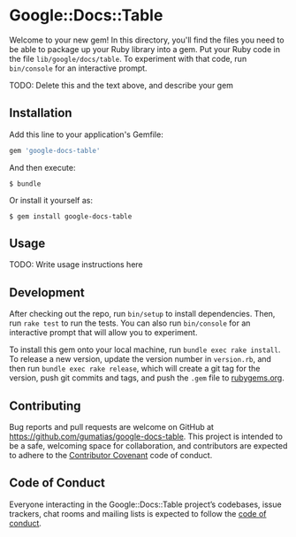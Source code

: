 # Google::Docs::Table

Welcome to your new gem! In this directory, you'll find the files you need to be able to package up your Ruby library into a gem. Put your Ruby code in the file `lib/google/docs/table`. To experiment with that code, run `bin/console` for an interactive prompt.

TODO: Delete this and the text above, and describe your gem

## Installation

Add this line to your application's Gemfile:

```ruby
gem 'google-docs-table'
```

And then execute:

    $ bundle

Or install it yourself as:

    $ gem install google-docs-table

## Usage

TODO: Write usage instructions here

## Development

After checking out the repo, run `bin/setup` to install dependencies. Then, run `rake test` to run the tests. You can also run `bin/console` for an interactive prompt that will allow you to experiment.

To install this gem onto your local machine, run `bundle exec rake install`. To release a new version, update the version number in `version.rb`, and then run `bundle exec rake release`, which will create a git tag for the version, push git commits and tags, and push the `.gem` file to [rubygems.org](https://rubygems.org).

## Contributing

Bug reports and pull requests are welcome on GitHub at https://github.com/gumatias/google-docs-table. This project is intended to be a safe, welcoming space for collaboration, and contributors are expected to adhere to the [Contributor Covenant](http://contributor-covenant.org) code of conduct.

## Code of Conduct

Everyone interacting in the Google::Docs::Table project’s codebases, issue trackers, chat rooms and mailing lists is expected to follow the [code of conduct](https://github.com/gumatias/google-docs-table/blob/master/CODE_OF_CONDUCT.md).
